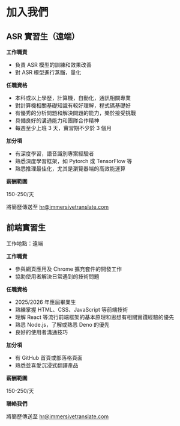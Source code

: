 # 加入我們

## ASR 實習生（遠端）

**工作職責**

- 負責 ASR 模型的訓練和效果改善
- 對 ASR 模型進行蒸餾，量化

**任職資格**

- 本科或以上學歷，計算機，自動化，通訊相關專業
- 對計算機相關基礎知識有較好理解，程式碼基礎好
- 有優秀的分析問題和解決問題的能力，樂於接受挑戰
- 具備良好的溝通能力和團隊合作精神
- 每週至少上班 3 天，實習期不少於 3 個月

**加分項**

- 有深度學習，語音識別專案經驗者
- 熟悉深度學習框架，如 Pytorch 或 TensorFlow 等
- 熟悉推理最佳化，尤其是瀏覽器端的高效能運算

**薪酬範圍**

150-250/天

將簡歷傳送至 [hr@immersivetranslate.com](mailto:hr@immersivetranslate.com)

## 前端實習生

工作地點：遠端

**工作職責**

- 參與網頁應用及 Chrome 擴充套件的開發工作
- 協助使用者解決日常遇到的技術問題

**任職資格**

- 2025/2026 年應屆畢業生
- 熟練掌握 HTML、CSS、JavaScript 等前端技術
- 理解 React 等流行前端框架的基本原理和思想有相關實踐經驗的優先
- 熟悉 Node.js，了解或熟悉 Deno 的優先
- 良好的使用者溝通技巧

**加分項**

- 有 GitHub 首頁或部落格頁面
- 熟悉並喜愛沉浸式翻譯產品

**薪酬範圍**

150-250/天

**聯絡我們**

將簡歷傳送至 [hr@immersivetranslate.com](mailto:hr@immersivetranslate.com)
